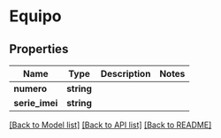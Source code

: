 # Equipo

## Properties
Name | Type | Description | Notes
------------ | ------------- | ------------- | -------------
**numero** | **string** |  | 
**serie_imei** | **string** |  | 

[[Back to Model list]](../README.md#documentation-for-models) [[Back to API list]](../README.md#documentation-for-api-endpoints) [[Back to README]](../README.md)


